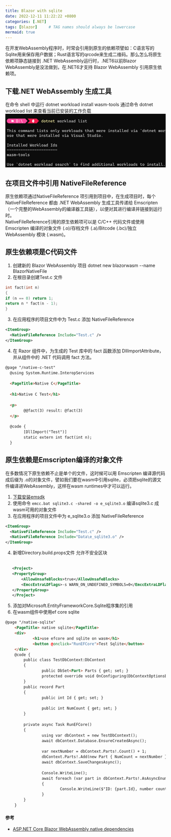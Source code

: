 ```yaml
---
title: Blazor with sqlite
date: 2022-12-11 11:22:22 +0800
categories: [.NET]
tags: [blazor]     # TAG names should always be lowercase
mermaid: true
---
```


在开发WebAssembly程序时，时常会引用到原生的依赖项譬如：C语言写的Sqlite用来保存用户数据；Rust语言写的qrcode来生成二维码。那么怎么将原生依赖项静态链接到 .NET WebAssembly运行时，.NET6以前Blazor WebAssembly是没法做到，在.NET6才支持 Blazor WebAssembly 引用原生依赖项。

## 下载.NET WebAssembly 生成工具
在命令 shell 中运行 dotnet workload install wasm-tools 通过命令 dotnet workload list 来查看当前已安装的工作负载 
![wasm-tools](/assets/img/wasm-tool-download.png)

## 在项目文件中引用 NativeFileReference
原生依赖项通过NativeFileReference 项引用到项目中，在生成项目时，每个 NativeFileReference 都由 .NET WebAssembly 生成工具传递给 Emscripten （一个完整的WebAssembly的编译器工具链），以便对其进行编译并链接到运行时。  
NativeFileReference引用的原生依赖项可以是 C/C++ 代码文件或使用 Emscripten 编译的对象文件 (.o)/存档文件 (.a)/Bitcode (.bc)/独立 WebAssembly 模块 (.wasm)。  

## 原生依赖项是C代码文件
1. 创建新的 Blazor WebAssembly 项目 dotnet new blazorwasm --name BlazorNativeFile
2. 在根目录创建Test.c 文件
```c
int fact(int n)
{
if (n == 0) return 1;
return n * fact(n - 1);
}
```  
3. 在应用程序的项目文件中为 Test.c 添加 NativeFileReference  

```xml
<ItemGroup>
  <NativeFileReference Include="Test.c" />
</ItemGroup>
``` 

4. 在 Razor 组件中，为生成的 Test 库中的 fact 函数添加 DllImportAttribute，并从组件中的 .NET 代码调用 fact 方法。  

```html
@page "/native-c-test"
  @using System.Runtime.InteropServices

  <PageTitle>Native C</PageTitle>

  <h1>Native C Test</h1>

  <p>
  		@@fact(3) result: @fact(3)
  </p>

  @code {
  		[DllImport("Test")]
  		static extern int fact(int n);
  }
```

## 原生依赖是Emscripten编译的对象文件
在多数情况下原生依赖不止是单个的文件，这时候可以用 Emscripten 编译源代码成后缀为 .o的对象文件，譬如我们要在wasm中引用sqlite，必须把sqlite的源文件编译进WebAssembly，这样在wasm runtimes中才可以运行。
1. [下载安装emsdk](https://emscripten.org/docs/getting_started/downloads.html)
2. 使用命令 `emcc.bat sqlite3.c -shared -o e_sqlite3.o` 编译sqlite3.c 成wasm可用的对象文件
3. 在应用程序的项目文件中为 e_sqlite3.o 添加 NativeFileReference   

```xml
<ItemGroup>
  <NativeFileReference Include="Test.c" />
  <NativeFileReference Include="Data\e_sqlite3.o" />
</ItemGroup>
```  

4. 新增Directory.build.props文件 允许不安全区块

 ```xml

	<Project>
	<PropertyGroup>
		<AllowUnsafeBlocks>true</AllowUnsafeBlocks>
		<EmccExtraLDFlags>-s WARN_ON_UNDEFINED_SYMBOLS=0</EmccExtraLDFlags>
	</PropertyGroup>
	</Project>

 ```

5. 添加对Microsoft.EntityFrameworkCore.Sqlite程序集的引用
6. 在wasm组件中使用ef core sqlite

```html
@page "/native-sqlite"
	<PageTitle> native sqlite</PageTitle>
	<div>
			<h1>use efcore and sqlite on wasm</h1>
			<button @onclick="RunEFCore">Test Sqlite</button>
	</div>
	@code {
		public class TestDbContext:DbContext
		{
				public DbSet<Part> Parts { get; set; }
				protected override void OnConfiguring(DbContextOptionsBuilder options)=>options.UseSqlite($"Data Source=test.db");
		}
		public record Part
		{
				public int Id { get; set; }

				public int NumCount { get; set; }
		}

		private async Task RunEFCore()
		{
				using var dbContext = new TestDbContext();
				await dbContext.Database.EnsureCreatedAsync();

				var nextNumber = dbContext.Parts!.Count() + 1;
				dbContext.Parts!.Add(new Part { NumCount = nextNumber });
				await dbContext.SaveChangesAsync();

				Console.WriteLine();
				await foreach (var part in dbContext.Parts!.AsAsyncEnumerable())
				{
						Console.WriteLine($"ID: {part.Id}, number count: {part.NumCount}");
				}
		}
	}
```

#### 参考
- [ASP.NET Core Blazor WebAssembly native dependencies](https://learn.microsoft.com/en-us/aspnet/core/blazor/webassembly-native-dependencies)
